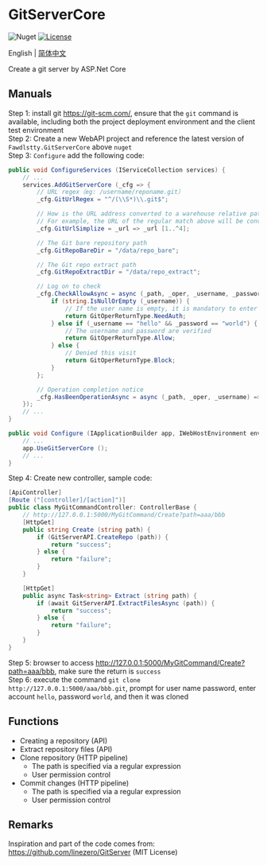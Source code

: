 # GitServerCore

![Nuget](https://buildstats.info/nuget/Fawdlstty.GitServerCore)
[![License](https://img.shields.io/badge/license-MIT-blue.svg)](https://raw.githubusercontent.com/fawdlstty/GitServerCore/master/LICENSE)

English | [简体中文](./README-zh.md)

Create a git server by ASP.Net Core

## Manuals

Step 1: install git <https://git-scm.com/>, ensure that the `git` command is available, including both the project deployment environment and the client test environment  
Step 2: Create a new WebAPI project and reference the latest version of `Fawdlstty.GitServerCore` above `nuget`  
Step 3: `Configure` add the following code:

```csharp
public void ConfigureServices (IServiceCollection services) {
    // ...
    services.AddGitServerCore (_cfg => {
        // URL regex（eg: /username/reponame.git）
        _cfg.GitUrlRegex = "^/(\\S*)\\.git$";

        // How is the URL address converted to a warehouse relative path
        // For example, the URL of the regular match above will be converted to username/reponame
        _cfg.GitUrlSimplize = _url => _url [1..^4];

        // The Git bare repository path
        _cfg.GitRepoBareDir = "/data/repo_bare";

        // The Git repo extract path
        _cfg.GitRepoExtractDir = "/data/repo_extract";

        // Log on to check
        _cfg.CheckAllowAsync = async (_path, _oper, _username, _password) => {
            if (string.IsNullOrEmpty (_username)) {
                // If the user name is empty, it is mandatory to enter the user name
                return GitOperReturnType.NeedAuth;
            } else if (_username == "hello" && _password == "world") {
                // The username and password are verified
                return GitOperReturnType.Allow;
            } else {
                // Denied this visit
                return GitOperReturnType.Block;
            }
        };

        // Operation completion notice
        _cfg.HasBeenOperationAsync = async (_path, _oper, _username) => await Task.Yield ();
    });
    // ...
}

public void Configure (IApplicationBuilder app, IWebHostEnvironment env) {
    // ...
    app.UseGitServerCore ();
    // ...
}
```

Step 4: Create new controller, sample code:

```csharp
[ApiController]
[Route ("[controller]/[action]")]
public class MyGitCommandController: ControllerBase {
    // http://127.0.0.1:5000/MyGitCommand/Create?path=aaa/bbb
    [HttpGet]
    public string Create (string path) {
        if (GitServerAPI.CreateRepo (path)) {
            return "success";
        } else {
            return "failure";
        }
    }

    [HttpGet]
    public async Task<string> Extract (string path) {
        if (await GitServerAPI.ExtractFilesAsync (path)) {
            return "success";
        } else {
            return "failure";
        }
    }
}
```

Step 5: browser to access <http://127.0.0.1:5000/MyGitCommand/Create?path=aaa/bbb>, make sure the return is `success`  
Step 6: execute the command `git clone http://127.0.0.1:5000/aaa/bbb.git`, prompt for user name password, enter account `hello`, password `world`, and then it was cloned

## Functions

- Creating a repository (API)
- Extract repository files (API)
- Clone repository (HTTP pipeline)
	+ The path is specified via a regular expression
	+ User permission control
- Commit changes (HTTP pipeline)
	+ The path is specified via a regular expression
	+ User permission control

## Remarks

Inspiration and part of the code comes from: <https://github.com/linezero/GitServer> (MIT License)
